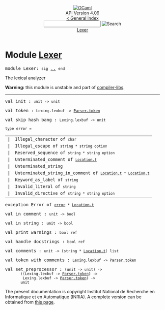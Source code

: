 <!-- ((! set title API !)) ((! set documentation !)) ((! set api !)) ((! set nobreadcrumb !)) -->
<div class="api"><header><nav class="toc brand"><a class="brand" href="https://ocaml.org/"><img src="colour-logo-gray.svg" class="svg" alt="OCaml"></a></nav><nav class="toc"><div class="toc_version"><a href="/docs" id="version-select">API Version 4.09</a></div><a href="index.html">&lt; General Index</a><div class="api_search"><input type="text" name="apisearch" id="api_search" oninput="mySearch(false);" onkeypress="this.oninput();" onclick="this.oninput();" onpaste="this.oninput();">
<img src="search_icon.svg" alt="Search" class="svg" onclick="mySearch(false)"></div>
<div id="search_results"></div><div class="toc_title"><a href="#top">Lexer</a></div><ul></ul></nav></header>

<h1>Module <a href="type_Lexer.html">Lexer</a></h1>

<pre><span id="MODULELexer"><span class="keyword">module</span> Lexer</span>: <code class="code"><span class="keyword">sig</span></code> <a href="Lexer.html">..</a> <code class="code"><span class="keyword">end</span></code></pre><div class="info module top">
<div class="info-desc">
<p>The lexical analyzer</p>

<p><b>Warning:</b> this module is unstable and part of
  <a href="Compiler_libs.html">compiler-libs</a>.</p>
</div>
</div>
<hr width="100%">

<pre><span id="VALinit"><span class="keyword">val</span> init</span> : <code class="type">unit -&gt; unit</code></pre>
<pre><span id="VALtoken"><span class="keyword">val</span> token</span> : <code class="type">Lexing.lexbuf -&gt; <a href="Parser.html#TYPEtoken">Parser.token</a></code></pre>
<pre><span id="VALskip_hash_bang"><span class="keyword">val</span> skip_hash_bang</span> : <code class="type">Lexing.lexbuf -&gt; unit</code></pre>
<pre><code><span id="TYPEerror"><span class="keyword">type</span> <code class="type"></code>error</span> = </code></pre><table class="typetable">
<tbody><tr>
<td align="left" valign="top">
<code><span class="keyword">|</span></code></td>
<td align="left" valign="top">
<code><span id="TYPEELTerror.Illegal_character"><span class="constructor">Illegal_character</span></span> <span class="keyword">of</span> <code class="type">char</code></code></td>

</tr>
<tr>
<td align="left" valign="top">
<code><span class="keyword">|</span></code></td>
<td align="left" valign="top">
<code><span id="TYPEELTerror.Illegal_escape"><span class="constructor">Illegal_escape</span></span> <span class="keyword">of</span> <code class="type">string * string option</code></code></td>

</tr>
<tr>
<td align="left" valign="top">
<code><span class="keyword">|</span></code></td>
<td align="left" valign="top">
<code><span id="TYPEELTerror.Reserved_sequence"><span class="constructor">Reserved_sequence</span></span> <span class="keyword">of</span> <code class="type">string * string option</code></code></td>

</tr>
<tr>
<td align="left" valign="top">
<code><span class="keyword">|</span></code></td>
<td align="left" valign="top">
<code><span id="TYPEELTerror.Unterminated_comment"><span class="constructor">Unterminated_comment</span></span> <span class="keyword">of</span> <code class="type"><a href="Location.html#TYPEt">Location.t</a></code></code></td>

</tr>
<tr>
<td align="left" valign="top">
<code><span class="keyword">|</span></code></td>
<td align="left" valign="top">
<code><span id="TYPEELTerror.Unterminated_string"><span class="constructor">Unterminated_string</span></span></code></td>

</tr>
<tr>
<td align="left" valign="top">
<code><span class="keyword">|</span></code></td>
<td align="left" valign="top">
<code><span id="TYPEELTerror.Unterminated_string_in_comment"><span class="constructor">Unterminated_string_in_comment</span></span> <span class="keyword">of</span> <code class="type"><a href="Location.html#TYPEt">Location.t</a> * <a href="Location.html#TYPEt">Location.t</a></code></code></td>

</tr>
<tr>
<td align="left" valign="top">
<code><span class="keyword">|</span></code></td>
<td align="left" valign="top">
<code><span id="TYPEELTerror.Keyword_as_label"><span class="constructor">Keyword_as_label</span></span> <span class="keyword">of</span> <code class="type">string</code></code></td>

</tr>
<tr>
<td align="left" valign="top">
<code><span class="keyword">|</span></code></td>
<td align="left" valign="top">
<code><span id="TYPEELTerror.Invalid_literal"><span class="constructor">Invalid_literal</span></span> <span class="keyword">of</span> <code class="type">string</code></code></td>

</tr>
<tr>
<td align="left" valign="top">
<code><span class="keyword">|</span></code></td>
<td align="left" valign="top">
<code><span id="TYPEELTerror.Invalid_directive"><span class="constructor">Invalid_directive</span></span> <span class="keyword">of</span> <code class="type">string * string option</code></code></td>

</tr></tbody></table>



<pre><span id="EXCEPTIONError"><span class="keyword">exception</span> Error</span> <span class="keyword">of</span> <code class="type"><a href="Lexer.html#TYPEerror">error</a> * <a href="Location.html#TYPEt">Location.t</a></code></pre>

<pre><span id="VALin_comment"><span class="keyword">val</span> in_comment</span> : <code class="type">unit -&gt; bool</code></pre>
<pre><span id="VALin_string"><span class="keyword">val</span> in_string</span> : <code class="type">unit -&gt; bool</code></pre>
<pre><span id="VALprint_warnings"><span class="keyword">val</span> print_warnings</span> : <code class="type">bool ref</code></pre>
<pre><span id="VALhandle_docstrings"><span class="keyword">val</span> handle_docstrings</span> : <code class="type">bool ref</code></pre>
<pre><span id="VALcomments"><span class="keyword">val</span> comments</span> : <code class="type">unit -&gt; (string * <a href="Location.html#TYPEt">Location.t</a>) list</code></pre>
<pre><span id="VALtoken_with_comments"><span class="keyword">val</span> token_with_comments</span> : <code class="type">Lexing.lexbuf -&gt; <a href="Parser.html#TYPEtoken">Parser.token</a></code></pre>
<pre><span id="VALset_preprocessor"><span class="keyword">val</span> set_preprocessor</span> : <code class="type">(unit -&gt; unit) -&gt;<br>       ((Lexing.lexbuf -&gt; <a href="Parser.html#TYPEtoken">Parser.token</a>) -&gt;<br>        Lexing.lexbuf -&gt; <a href="Parser.html#TYPEtoken">Parser.token</a>) -&gt;<br>       unit</code></pre>
<div class="copyright">The present documentation is copyright Institut National de Recherche en Informatique et en Automatique (INRIA). A complete version can be obtained from <a href="http://caml.inria.fr/pub/docs/manual-ocaml/">this page</a>.</div></div>